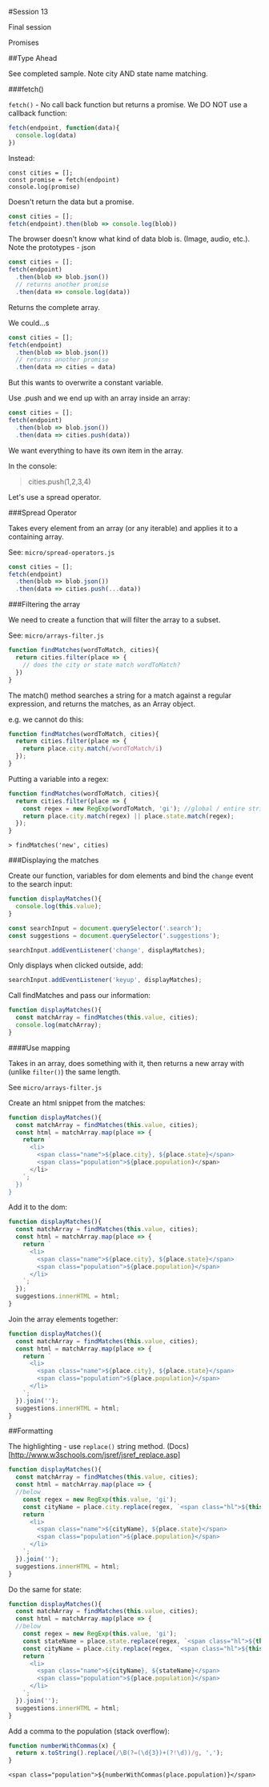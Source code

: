 #Session 13

Final session

Promises

##Type Ahead

See completed sample. Note city AND state name matching.

###fetch()

`fetch()` -  No call back function but returns a promise. We DO NOT use a callback function:

```js
fetch(endpoint, function(data){
  console.log(data)
})
```

Instead: 

```
const cities = [];
const promise = fetch(endpoint)
console.log(promise)
```

 Doesn't return the data but a promise.

```js
const cities = [];
fetch(endpoint).then(blob => console.log(blob))
```

 The browser doesn't know what kind of data blob is. (Image, audio, etc.). Note the prototypes - json

```js
const cities = [];
fetch(endpoint)
  .then(blob => blob.json())
  // returns another promise
  .then(data => console.log(data))
```

Returns the complete array.

We could...s

```js
const cities = [];
fetch(endpoint)
  .then(blob => blob.json())
  // returns another promise
  .then(data => cities = data)
```

But this wants to overwrite a constant variable. 

Use .push and we end up with an array inside an array:

```js
const cities = [];
fetch(endpoint)
  .then(blob => blob.json())
  .then(data => cities.push(data))
```

We want everything to have its own item in the array.

In the console:

> cities.push(1,2,3,4)

Let's use a spread operator.

###Spread Operator

Takes every element from an array (or any iterable) and applies it to a containing array.

See: `micro/spread-operators.js`

```js
const cities = [];
fetch(endpoint)
  .then(blob => blob.json())
  .then(data => cities.push(...data))
```

###Filtering the array

We need to create a function that will filter the array to a subset.

See: `micro/arrays-filter.js`

```js
function findMatches(wordToMatch, cities){
  return cities.filter(place => {
    // does the city or state match wordToMatch?
  })
}
```

The match() method searches a string for a match against a regular expression, and returns the matches, as an Array object.

e.g. we cannot do this:

```js
function findMatches(wordToMatch, cities){
  return cities.filter(place => {
    return place.city.match(/wordToMatch/i)
  });
}
```
Putting a variable into a regex:

```js
function findMatches(wordToMatch, cities){
  return cities.filter(place => {
    const regex = new RegExp(wordToMatch, 'gi'); //global / entire string, case insensitive
    return place.city.match(regex) || place.state.match(regex);
  });
}
```

`> findMatches('new', cities)`

###Displaying the matches

Create our function, variables for dom elements and bind the `change` event to the search input:

```js
function displayMatches(){
  console.log(this.value);
}

const searchInput = document.querySelector('.search');
const suggestions = document.querySelector('.suggestions');

searchInput.addEventListener('change', displayMatches);
```

Only displays when clicked outside, add:

```js
searchInput.addEventListener('keyup', displayMatches);
```

Call findMatches and pass our information:

```js
function displayMatches(){
  const matchArray = findMatches(this.value, cities);
  console.log(matchArray);
}
```

####Use mapping

Takes in an array, does something with it, then returns a new array with (unlike `filter()`) the same length. 

See `micro/arrays-filter.js`

Create an html snippet from the matches:

```js
function displayMatches(){
  const matchArray = findMatches(this.value, cities);
  const html = matchArray.map(place => {
    return `
      <li>
        <span class="name">${place.city}, ${place.state}</span>
        <span class="population">${place.population)</span>
      </li>
    `;
  })
}
```

Add it to the dom:

```js
function displayMatches(){
  const matchArray = findMatches(this.value, cities);
  const html = matchArray.map(place => {
    return `
      <li>
        <span class="name">${place.city}, ${place.state}</span>
        <span class="population">${place.population}</span>
      </li>
    `;
  });
  suggestions.innerHTML = html;
}
```

Join the array elements together:

```js
function displayMatches(){
  const matchArray = findMatches(this.value, cities);
  const html = matchArray.map(place => {
    return `
      <li>
        <span class="name">${place.city}, ${place.state}</span>
        <span class="population">${place.population}</span>
      </li>
    `;
  }).join('');
  suggestions.innerHTML = html;
}
```

##Formatting

The highlighting - use `replace()` string method. (Docs)[http://www.w3schools.com/jsref/jsref_replace.asp]

```js
function displayMatches(){
  const matchArray = findMatches(this.value, cities);
  const html = matchArray.map(place => {
  //below
    const regex = new RegExp(this.value, 'gi');
    const cityName = place.city.replace(regex, `<span class="hl">${this.value}</span>`);
    return `
      <li>
        <span class="name">${cityName}, ${place.state}</span>
        <span class="population">${place.population}</span>
      </li>
    `;
  }).join('');
  suggestions.innerHTML = html;
}
```

Do the same for state:


```js
function displayMatches(){
  const matchArray = findMatches(this.value, cities);
  const html = matchArray.map(place => {
  //below
    const regex = new RegExp(this.value, 'gi');
    const stateName = place.state.replace(regex, `<span class="hl">${this.value}</span>`);
    const cityName = place.city.replace(regex, `<span class="hl">${this.value}</span>`);
    return `
      <li>
        <span class="name">${cityName}, ${stateName}</span>
        <span class="population">${place.population}</span>
      </li>
    `;
  }).join('');
  suggestions.innerHTML = html;
}
```

Add a comma to the population (stack overflow):

```js
function numberWithCommas(x) {
  return x.toString().replace(/\B(?=(\d{3})+(?!\d))/g, ',');
}
```

```
<span class="population">${numberWithCommas(place.population)}</span>
```









































